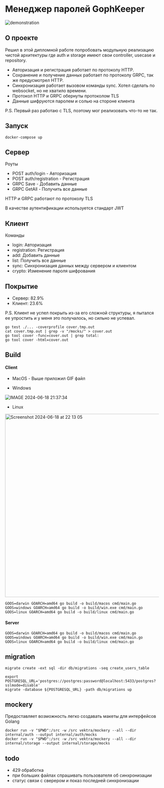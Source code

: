 # Менеджер паролей GophKeeper

![demonstration](https://github.com/havilcorp/yandex-gophkeeper/assets/58453931/6a8c4dd8-c506-4bb1-83ed-d03a6ecb52ed)

## О проекте

Решил в этой дипломной работе попробовать модульную реализацию чистой архитектуры где auth и storage имеют свои controller, usecase и repository.

- Авторизация и регистрация работает по протоколу HTTP.
- Сохранение и получение данных работает по протоколу GRPC, так же предусмотрел HTTP.
- Синхронизация работает вызовом команды sync. Хотел сделать по websocket, но не хватило времени.
- Протокол HTTP и GRPC обернуты протоколом TLS
- Данные шифруются паролем и солью на стороне клиента

P.S. Первый раз работаю с TLS, поэтому мог реализовать что-то не так.

## Запуск

```shell
docker-compose up
```

## Сервер

Роуты

- POST auth/login - Авторизация
- POST auth/registration - Регистрация
- GRPC Save - Добавить данные
- GRPC GetAll - Получить все данные

HTTP и GRPC работают по протоколу TLS

В качестве аутентификации используется стандарт JWT

## Клиент

Команды

- login: Авторизация
- registration: Регистрация
- add: Добавить данные
- list: Получить все данные
- sync: Синхронизация данных между сервером и клиентом
- crypto: Изменение пароля шифрования

## Покрытие

- Сервер: 82.9%
- Клиент: 23.6%

P.S. Клиент не успел покрыть из-за его сложной структуры, я пытался ее упростить и у меня это получалось, но сильно не успевал.

```shell
go test ./... -coverprofile cover.tmp.out
cat cover.tmp.out | grep -v "/mocks/" > cover.out
go tool cover -func=cover.out | grep total:
go tool cover -html=cover.out
```

## Build

#### Client

- MacOS - Выше приложил GIF файл

- Windows

![IMAGE 2024-06-18 21:37:34](https://github.com/havilcorp/yandex-gophkeeper/assets/58453931/3719e932-9e2d-40e1-ac7e-62d647bf142a)

- Linux

<img width="598" alt="Screenshot 2024-06-18 at 22 13 05" src="https://github.com/havilcorp/yandex-gophkeeper/assets/58453931/e0963711-3ae7-4151-a3c8-611044989710">

```shell
GOOS=darwin GOARCH=amd64 go build -o build/macos cmd/main.go
GOOS=windows GOARCH=amd64 go build -o build/win.exe cmd/main.go
GOOS=linux GOARCH=amd64 go build -o build/linux cmd/main.go
```

#### Server

```shell
GOOS=darwin GOARCH=amd64 go build -o build/macos cmd/main.go
GOOS=windows GOARCH=amd64 go build -o build/win.exe cmd/main.go
GOOS=linux GOARCH=amd64 go build -o build/linux cmd/main.go
```

## migration

```shell
migrate create -ext sql -dir db/migrations -seq create_users_table

export POSTGRESQL_URL='postgres://postgres:password@localhost:5433/postgres?sslmode=disable'
migrate -database ${POSTGRESQL_URL} -path db/migrations up
```

## mockery

Предоставляет возможность легко создавать макеты для интерфейсов Golang

```shell
docker run -v "$PWD":/src -w /src vektra/mockery --all --dir internal/auth --output internal/auth/mocks
docker run -v "$PWD":/src -w /src vektra/mockery --all --dir internal/storage --output internal/storage/mocks
```

## todo

- 429 обработка
- при больших файлах спрашивать пользователя об синхронизации
- статус связи с сверером и показ последней синхронизации
